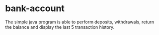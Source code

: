 # bank-account
The simple java program is able to perform deposits, withdrawals, return the balance and display the last 5 transaction history.
